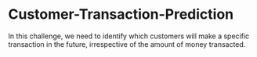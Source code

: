 # Customer-Transaction-Prediction
In this challenge, we need to identify which customers will make a specific transaction in the future, irrespective of the amount of money transacted.
